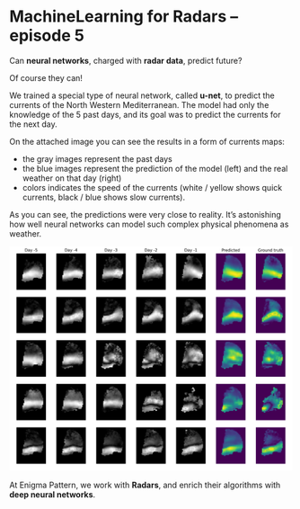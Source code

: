 # MachineLearning for Radars – episode 5

Can **neural networks**, charged with **radar data**, predict future?

Of course they can!

We trained a special type of neural network, called **u-net**, to predict the currents of the North Western Mediterranean. The model had only the knowledge of the 5 past days, and its goal was to predict the currents for the next day.

On the attached image you can see the results in a form of currents maps:
  * the gray images represent the past days
  * the blue images represent the prediction of the model (left) and the real weather on that day (right)
  * colors indicates the speed of the currents (white / yellow shows quick currents, black / blue shows slow currents).

As you can see, the predictions were very close to reality. It’s astonishing how well neural networks can model such complex physical phenomena as weather.

[<img src="Currents_forecasting.png" width="800">](Currents_forecasting.png)

At Enigma Pattern, we work with **Radars**, and enrich their algorithms with **deep neural networks**.
